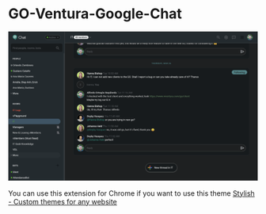 # GO-Ventura-Google-Chat
![GO Ventura Google Chat](screenshot.png)

You can use this extension for Chrome if you want to use this theme 
[Stylish - Custom themes for any website](https://chrome.google.com/webstore/detail/stylish/fjnbnpbmkenffdnngjfgmeleoegfcffe//Aqui)